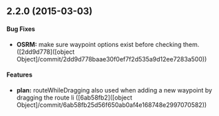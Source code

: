 ## 2.2.0 (2015-03-03)


#### Bug Fixes

* **OSRM:** make sure waypoint options exist before checking them. ([2dd9d778]([object Object]/commit/2dd9d778baae30f0ef7f2d535a9d12ee7283a500))


#### Features

* **plan:** routeWhileDragging also used when adding a new waypoint by dragging the route li ([6ab58fb2]([object Object]/commit/6ab58fb25d56f650ab0af4e168748e2997070582))


